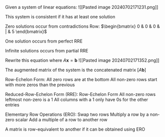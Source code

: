 Given a system of linear equations:
![[Pasted image 20240702171231.png]]

This system is consistent if it has at least one solution

Zero solutions occur from contradictions 
	Row: $\begin{bmatrix} 0 & 0 & 0 & | & 5 \end{bmatrix}$ 

One solution occurs from perfect RRE

Infinite solutions occurs from partial RRE

Rewrite this equation where $A \mathbf x = \mathbf b$
![[Pasted image 20240702171352.png]]

The augmented matrix of the system is the concatenated matrix $[A \mathbf b]$

Row-Echelon Form:
	All zero rows are at the bottom
	All non-zero rows start with more zeros than the previous

Reduced-Row-Echelon Form (RRE):
	Row-Echelon Form
	All non-zero rows leftmost non-zero is a 1
	All columns with a 1 only have 0s for the other entries

Elementary Row Operations (ERO):
	Swap two rows
	Multiply a row by a non-zero scalar
	Add a multiple of a row to another row

A matrix is row-equivalent to another if it can be obtained using ERO